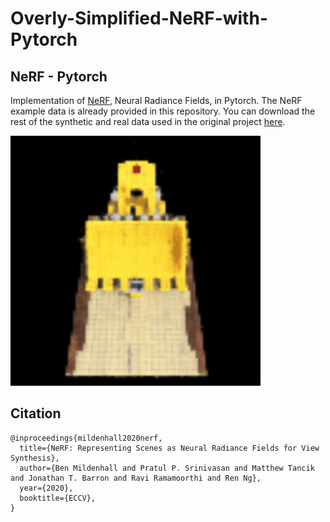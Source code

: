 # Overly-Simplified-NeRF-with-Pytorch

## NeRF - Pytorch

Implementation of <a href="https://github.com/bmild/nerf/">NeRF</a>, Neural Radiance Fields, in Pytorch.
The NeRF example data is already provided in this repository. You can download the rest of the synthetic and real data used in the original project [here](https://drive.google.com/drive/folders/128yBriW1IG_3NJ5Rp7APSTZsJqdJdfc1).

<img src="outputs/video.gif" width="400" height="400">

## Citation

```
@inproceedings{mildenhall2020nerf,
  title={NeRF: Representing Scenes as Neural Radiance Fields for View Synthesis},
  author={Ben Mildenhall and Pratul P. Srinivasan and Matthew Tancik and Jonathan T. Barron and Ravi Ramamoorthi and Ren Ng},
  year={2020},
  booktitle={ECCV},
}
```
